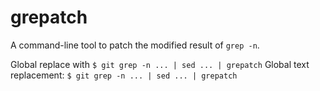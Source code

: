 grepatch
========

A command-line tool to patch the modified result of `grep -n`.

Global replace with `$ git grep -n ... | sed ... | grepatch`
Global text replacement: `$ git grep -n ... | sed ... | grepatch`
